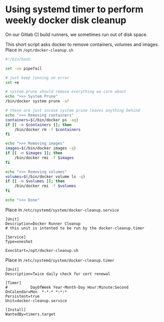 Using systemd timer to perform weekly docker disk cleanup
============


On our Gitlab CI build runners, we sometimes run out of disk space.

This short script asks docker to remove containers, volumes and images.
Place in `/opt/docker-cleanup.sh`
```bash
#!/bin/bash

set -uo pipefail

# just keep running on error
set +e

# system prune should remove everything we care about
echo ">>> System Prune"
/bin/docker system prune -af

# these are just incase system prune leaves anything behind
echo ">>> Removing containers"
containers=$(/bin/docker ps -aq)
if [[ -n $containers ]]; then
	/bin/docker rm -f $containers
fi

echo ">>> Removing images"
images=$(/bin/docker images -q)
if [[ -n $images ]]; then
	/bin/docker rmi -f $images
fi

echo ">>> Removing volumes"
volumes=$(/bin/docker volume ls -q)
if [[ -n $volumes ]]; then
	/bin/docker rmi -f $volumes
fi

echo ">>> Done"
```

Place in `/etc/systemd/system/docker-cleanup.service`
```
[Unit]
Description=Docker Runner Cleanup
# this unit is intented to be run by the docker-cleanup.timer

[Service]
Type=oneshot

ExecStart=/opt/docker-cleanup.sh
```


Place in `/etc/systemd/system/docker-cleanup.timer`
```
[Unit]
Description=Twice daily check for cert renewal

[Timer]
#          DayOfWeek Year-Month-Day Hour:Minute:Second
OnCalendar=Mon  *-*-* *:*:*
Persistent=true
Unit=docker-cleanup.service

[Install]
WantedBy=timers.target
```